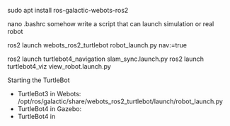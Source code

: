 sudo apt install ros-galactic-webots-ros2

nano .bashrc
	somehow write a script that can launch simulation or real robot
	

ros2 launch webots_ros2_turtlebot robot_launch.py nav:=true
	
ros2 launch turtlebot4_navigation slam_sync.launch.py
ros2 launch turtlebot4_viz view_robot.launch.py


Starting the TurtleBot
- TurtleBot3 in Webots: /opt/ros/galactic/share/webots_ros2_turtlebot/launch/robot_launch.py
- TurtleBot4 in Gazebo:
- TurtleBot4 in 
